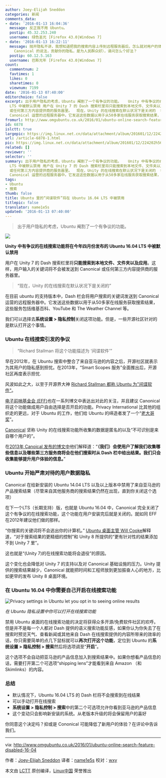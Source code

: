 ```yaml
---
author: Joey-Elijah Sneddon
categories: 新闻
comments_data:
- date: '2016-01-13 16:04:36'
  message: 反正我不用 Ubuntu。
  postip: 45.32.253.240
  username: 绿色圣光 [Firefox 43.0|Windows 7]
- date: '2016-01-13 16:22:11'
  message: 抛开隐私不讲，我想知道把我的搜索内容上传到远程服务器后，怎么就对用户的体验有帮助了？能不能给一份搜集前和搜集后的用户体验报表来看看？某个组织跟踪你、收集你的隐私，然后说这是为你好（按照
    Canonical 的说法，贡献你的隐私，是为人民群众好），请问怎么个好法？
  postip: 60.12.5.163
  username: 巴斯光年 [Firefox 43.0|Windows 7]
count:
  commentnum: 2
  favtimes: 1
  likes: 0
  sharetimes: 0
  viewnum: 7199
date: '2016-01-13 07:40:00'
editorchoice: false
excerpt: 出于用户隐私的考虑，Ubuntu 阉割了一个有争议的功能。   Unity 中有争议的在线搜索功能将在今年四月份发布的 Ubuntu 16.04
  LTS 中被默认禁用 用户在 Unity 7 的 Dash 搜索栏里将只能搜索到本地文件、文件夹以及应用。这样，用户输入的关键词将不会被发送到 Canonical
  或任何第三方内容提供商的服务器里。  现在，Unity 的在线搜索在默认状况下是关闭的  在目前 ubuntu 的支持版本中，Dash 栏会将用户搜索的关键词发送到
  Canonical 运营的远程服务器中。它发送这些数据以用于从50多家在线服务获取搜索结果，这些服务包括维基百科、YouTube
fromurl: http://www.omgubuntu.co.uk/2016/01/ubuntu-online-search-feature-disabled-16-04
id: 6878
islctt: true
largepic: https://img.linux.net.cn/data/attachment/album/201601/12/224202h56uwtwwt5ph0tpt.jpg
url: /article-6878-1.html
pic: https://img.linux.net.cn/data/attachment/album/201601/12/224202h56uwtwwt5ph0tpt.jpg.thumb.jpg
related: []
reviewer: ''
selector: ''
summary: 出于用户隐私的考虑，Ubuntu 阉割了一个有争议的功能。   Unity 中有争议的在线搜索功能将在今年四月份发布的 Ubuntu 16.04
  LTS 中被默认禁用 用户在 Unity 7 的 Dash 搜索栏里将只能搜索到本地文件、文件夹以及应用。这样，用户输入的关键词将不会被发送到 Canonical
  或任何第三方内容提供商的服务器里。  现在，Unity 的在线搜索在默认状况下是关闭的  在目前 ubuntu 的支持版本中，Dash 栏会将用户搜索的关键词发送到
  Canonical 运营的远程服务器中。它发送这些数据以用于从50多家在线服务获取搜索结果，这些服务包括维基百科、YouTube
tags:
- Ubuntu
- 搜索
thumb: false
title: Ubuntu 里的“间谍软件”将在 Ubuntu 16.04 LTS 中被禁用
titlepic: false
translator: name1e5s
updated: '2016-01-13 07:40:00'
---
```



> 
> 出于用户隐私的考虑，Ubuntu 阉割了一个有争议的功能。
> 
> 
> 


![](/data/attachment/album/201601/12/224202h56uwtwwt5ph0tpt.jpg)


**Unity 中有争议的在线搜索功能将在今年四月份发布的 Ubuntu 16.04 LTS 中被默认禁用**


用户在 Unity 7 的 Dash 搜索栏里将**只能搜索到本地文件、文件夹以及应用**。这样，用户输入的关键词将不会被发送到 Canonical 或任何第三方内容提供商的服务器里。



> 
> “现在，Unity 的在线搜索在默认状况下是关闭的”
> 
> 
> 


在目前 ubuntu 的支持版本中，Dash 栏会将用户搜索的关键词发送到 Canonical 运营的远程服务器中。它发送这些数据以用于从50多家在线服务获取搜索结果，这些服务包括维基百科、YouTube 和 The Weather Channel 等。


我们可以选择去**系统设置 > 隐私控制**关闭这项功能。但是，一些开源社区针对的是默认打开这个事情。


### Ubuntu 在线搜索引发的争议



> 
> “Richard Stallman 将这个功能描述为 ‘间谍软件’”
> 
> 
> 


早在2012年，在 Ubuntu 搜索中整合了来自亚马逊的内容之后，开源社区就表示为其用户的隐私感到担忧。在2013年，“Smart Scopes 服务”全面推出后，开源社区再度表示担忧.


风波如此之大，以至于开源界大神 [Richard Stallman 都称 Ubuntu 为"间谍软件"](http://arstechnica.com/information-technology/2012/12/richard-stallman-calls-ubuntu-spyware-because-it-tracks-searches/?utm_source=omgubuntu)。


[电子前哨基金会 (EFF)](https://www.eff.org/deeplinks/2012/10/privacy-ubuntu-1210-amazon-ads-and-data-leaks?utm_source=omgubuntu)也在一系列博文中表达出对此的关注，并且建议 Canonical 将这个功能做成用户自由选择是否开启的功能。Privacy International 比其他的组织走的更远，对于 Ubuntu 的工作，他们给 Ubuntu 的缔造者发了一个“[老大哥奖](http://www.omgubuntu.co.uk/2013/10/ubuntu-wins-big-brother-austria-privacy-award)”。


[Canonical](http://blog.canonical.com/2012/12/07/searching-in-the-dash-in-ubuntu-13-04/) 坚称 Unity 的在线搜索功能所收集的数据是匿名的以及“不可识别是来自哪个用户的”。


在[2013年 Canoical 发布的博文中](http://blog.canonical.com/2012/12/07/searching-in-the-dash-in-ubuntu-13-04/?utm_source=omgubuntu)他们解释道：“**（我们）会使用户了解我们收集哪些信息以及哪些第三方服务商将会在他们搜索时从 Dash 栏中给出结果。我们只会收集能够提升用户体验的信息。**”


### Ubuntu 开始严肃对待的用户数据隐私


Canonical 在给新安装的 Ubuntu 14.04 LTS 以及以上版本中禁用了来自亚马逊的产品搜索结果（尽管来自其他服务商的搜索结果仍然在出现，直到你关闭这个选项）


在下一个LTS（长期支持）版，也就是 Ubuntu 16.04 中，Canonical 完全关闭了这个有争议的在线搜索功能，这个功能在用户安装完后就是关闭的。就如同 EFF 在2012年建议他们做的那样。


“你搜索的关键词将不会逃出你的计算机。” [Ubuntu 桌面主管 Will Cooke](http://www.whizzy.org/2015/12/online-searches-in-the-dash-to-be-off-by-default?utm_source=omgubuntu)解释道，“对于搜索结果的更精细的控制”和 Unity 8 所提供的“更有针对性的结果添加不到 Unity 7 里”。


这也就是“(Unity 7)的在线搜索功能将会退役”的原因。


这个变化也会降低对 Unity 7 的支持以及对 Canonical 基础设施的压力。Unity 提供的搜索结果越少，Canonical 就能把时间和工程师放到更加振奋人心的地方，比如更早的发布 Unity 8 桌面环境。


### 在 Ubuntu 16.04 中你需要自己开启在线搜索功能


![Privacy settings in Ubuntu let you opt in to seeing online results](/data/attachment/album/201601/12/224202e5pap69hmnnmmmhm.jpg)


*在 Ubuntu 隐私设置中你可以打开在线搜索功能*


禁用 Ubuntu 桌面的在线搜索功能的决定将获得众多开源/免费软件社区的欢呼。但是并不是每一个人都对 Dash 提供的语义搜索功能反感，如果你认为你失去了在搜索时预览天气、查看新闻或其他来自 Dash 在线搜索提供的内容所带来的效率的话，你只需要简单的点几下鼠标就可以**再次打开这个功能**，定位到 Ubuntu 的**系统设置 > 隐私控制 > 搜索**然后将选项调至“**开启**”。


这个选项不会自动把亚马逊的产品信息加入到搜索结果中。如果你想看产品信息的话，需要打开第二个可选项“shipping lens”才能看到来自 Amazon （和 Skimlinks）的内容。


### 总结


* 默认情况下，Ubuntu 16.04 LTS 的 Dash 栏将不会搜索到在线结果
* 可以手动打开在线搜索
* **系统设置 > 隐私控制 > 搜索**中的第二个可选项允许你看到亚马逊的产品信息
* 这个变动只会影响新安装的系统。从老版本升级的将会保留用户的喜好


你同意这个决定吗？抑或是 Cononical 可能降低了新用户的体验？在评论中告诉我们。




---


via: <http://www.omgubuntu.co.uk/2016/01/ubuntu-online-search-feature-disabled-16-04>


作者：[Joey-Elijah Sneddon](https://plus.google.com/117485690627814051450/?rel=author) 译者：[name1e5s](https://github.com/name1e5s) 校对：[wxy](https://github.com/wxy)


本文由 [LCTT](https://github.com/LCTT/TranslateProject) 原创编译，[Linux中国](https://linux.cn/) 荣誉推出